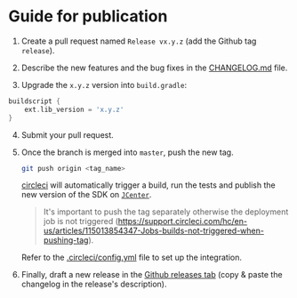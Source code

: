 # Guide for publication

1. Create a pull request named `Release vx.y.z` (add the Github tag `release`).

2. Describe the new features and the bug fixes in the [CHANGELOG.md](CHANGELOG.md) file.

3. Upgrade the `x.y.z` version into `build.gradle`:

```groovy
buildscript {
    ext.lib_version = 'x.y.z'
}
```

4. Submit your pull request.

5. Once the branch is merged into `master`, push the new tag.
   
    ```sh
    git push origin <tag_name> 
    ```

    [circleci](https://circleci.com/) will automatically trigger a build, run the tests and publish the new version of the SDK on [`JCenter`](https://circleci.com/gh/ReachFive/identity-android-sdk).
    
    > It's important to push the tag separately otherwise the deployment job is not triggered (https://support.circleci.com/hc/en-us/articles/115013854347-Jobs-builds-not-triggered-when-pushing-tag).

    Refer to the [.circleci/config.yml](.circleci/config.yml) file to set up the integration.

6.  Finally, draft a new release in the [Github releases tab](https://github.com/ReachFive/identity-android-sdk/releases) (copy & paste the changelog in the release's description).

